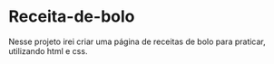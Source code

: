 # Receita-de-bolo

Nesse projeto irei criar uma página de receitas de bolo para praticar, utilizando html e css.
